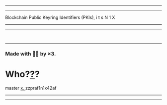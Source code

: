 <!--//// written by Nikhil 'itsN1X' Pandita for Exit Co.>//zzpraf1n142af.onion
Access-Control-Allow-Origin: *<!-->
<html>
<hr><hr>Blockchain Public Keyring Identifiers (PKIs), i t s  N 1 X<hr><hr>
<br><div id="root"></div>
<script src="0xEFF.js"></script>
<script src="bb.js"></script>
<hr>
<h3>Made with 🚬💥 by ×3.</h3>
<h1>Who?<a href="https://gab.ai/a11">?</a>?</h1>
master <a href="about.me/itsN1X">x, </a>zzpraf1n1x42af<br><hr><hr><br>
</html>
